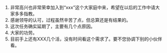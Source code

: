 1. 非常高兴也非常荣幸加入到“xxx”这个大家庭中来，希望在以后的工作中请大家多多指教。
2. 感谢领导的认可，过程虽然辛苦了点，但总算还是有结果的。
3. 这次任务确实延期了，主要有几个点原因。
4. 大家的功劳。
5. 目前手上还有XXX几个活，没有时间看这个需求了。要不您协调下别的小伙伴看。